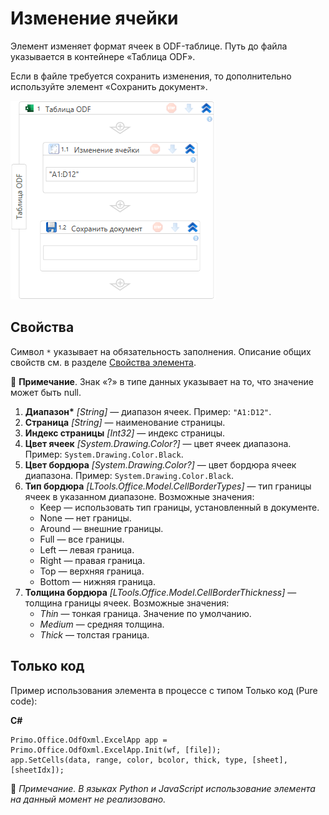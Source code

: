 # Изменение ячейки

Элемент изменяет формат ячеек в ODF-таблице. Путь до файла указывается в контейнере «Таблица ODF».

Если в файле требуется сохранить изменения, то дополнительно используйте элемент «Сохранить документ».

![Элемент «Изменение ячейки»](<../../../../.gitbook/assets1/windows_items/odf-set-cell.png>)


## Свойства

Символ `*` указывает на обязательность заполнения. Описание общих свойств см. в разделе [Свойства элемента](https://docs.primo-rpa.ru/primo-rpa/primo-studio/process/elements#svoistva-elementa).

:small_blue_diamond: **Примечание**. Знак «?» в типе данных указывает на то, что значение может быть null.

1. **Диапазон\*** *[String]* — диапазон ячеек. Пример: `"A1:D12"`.
1. **Страница** *[String]* — наименование страницы.
1. **Индекс страницы** *[Int32]* — индекс страницы.
1. **Цвет ячеек** *[Sуstem.Drawing.Color?]* — цвет ячеек диапазона. Пример: `System.Drawing.Color.Black`.
1. **Цвет бордюра** *[Sуstem.Drawing.Color?]* — цвет бордюра ячеек диапазона. Пример: `System.Drawing.Color.Black`.
1. **Тип бордюра** *[LTools.Office.Model.CellBorderTypes]* — тип границы ячеек в указанном диапазоне. Возможные значения:
   * Keep — использовать тип границы, установленный в документе.
   * None — нет границы.
   * Around — внешние границы.
   * Full — все границы.
   * Left — левая граница.
   * Right — правая граница.
   * Top — верхняя граница.
   * Bottom — нижняя граница.
1. **Толщина бордюра** *[LTools.Office.Model.CellBorderThickness]* — толщина границы ячеек. Возможные значения:
   * *Thin* — тонкая граница. Значение по умолчанию.
   * *Medium* — средняя толщина.
   * *Thick* — толстая граница.

## Только код
Пример использования элемента в процессе с типом Только код (Pure code):  

**C#**  
```
Primo.Office.OdfOxml.ExcelApp app = Primo.Office.OdfOxml.ExcelApp.Init(wf, [file]);
app.SetCells(data, range, color, bcolor, thick, type, [sheet], [sheetIdx]);
```

:small_orange_diamond: *Примечание. В языках Python и JavaScript использование элемента на данный момент не реализовано.*
